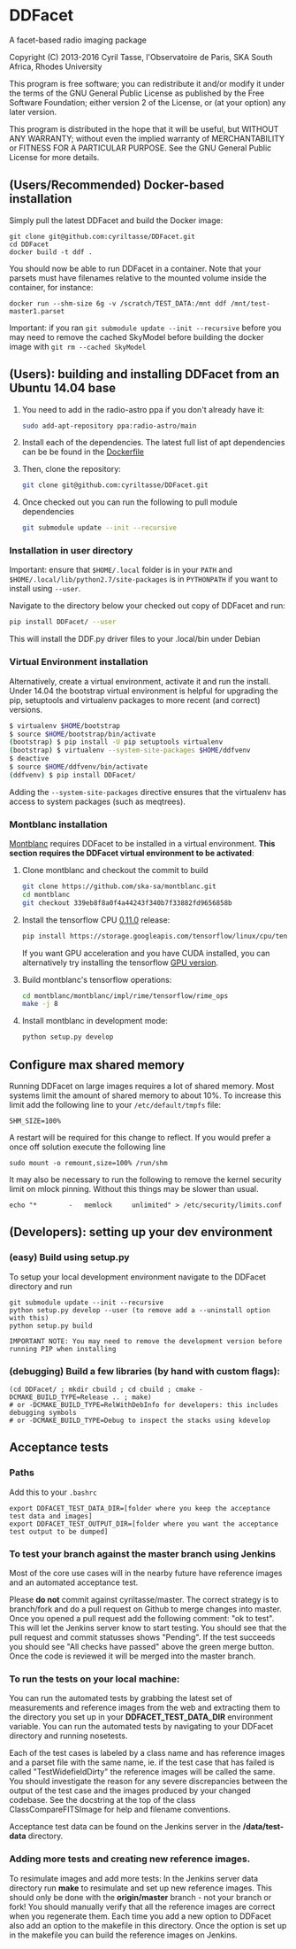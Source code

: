 # DDFacet
A facet-based radio imaging package

Copyright (C) 2013-2016  Cyril Tasse, l'Observatoire de Paris,
SKA South Africa, Rhodes University

This program is free software; you can redistribute it and/or
modify it under the terms of the GNU General Public License
as published by the Free Software Foundation; either version 2
of the License, or (at your option) any later version.

This program is distributed in the hope that it will be useful,
but WITHOUT ANY WARRANTY; without even the implied warranty of
MERCHANTABILITY or FITNESS FOR A PARTICULAR PURPOSE.  See the
GNU General Public License for more details.

## (Users/Recommended) Docker-based installation
Simply pull the latest DDFacet and build the Docker image:
```
git clone git@github.com:cyriltasse/DDFacet.git
cd DDFacet
docker build -t ddf .
```
You should now be able to run DDFacet in a container. Note that your parsets must have filenames relative to the mounted volume inside the container, for instance:
```
docker run --shm-size 6g -v /scratch/TEST_DATA:/mnt ddf /mnt/test-master1.parset
```
Important: if you ran ```git submodule update --init --recursive``` before you may need to remove the cached SkyModel before building the docker image with ```git rm --cached SkyModel```

## (Users): building and installing DDFacet from an Ubuntu 14.04 base

1. You need to add in the radio-astro ppa if you don't already have it:

    ```bash
    sudo add-apt-repository ppa:radio-astro/main
    ```

2. Install each of the dependencies. The latest full list of apt dependencies can be be found in the [Dockerfile](https://github.com/cyriltasse/DDFacet/blob/master/Dockerfile)

3. Then, clone the repository:

    ```bash
    git clone git@github.com:cyriltasse/DDFacet.git
    ```

4. Once checked out you can run the following to pull module dependencies

    ```bash
    git submodule update --init --recursive
    ```

### Installation in user directory

Important: ensure that ```$HOME/.local``` folder is in your ```PATH``` and ```$HOME/.local/lib/python2.7/site-packages``` is in ```PYTHONPATH``` if you want to install using ```--user```.

Navigate to the directory below your checked out copy of DDFacet and run:

```bash
pip install DDFacet/ --user
```

This will install the DDF.py driver files to your .local/bin under Debian

### Virtual Environment installation

Alternatively, create a virtual environment, activate it and run the install. Under 14.04 the bootstrap virtual environment is helpful for upgrading the pip, setuptools and virtualenv packages to more recent (and correct) versions.

```bash
$ virtualenv $HOME/bootstrap
$ source $HOME/bootstrap/bin/activate
(bootstrap) $ pip install -U pip setuptools virtualenv
(bootstrap) $ virtualenv --system-site-packages $HOME/ddfvenv
$ deactive
$ source $HOME/ddfvenv/bin/activate
(ddfvenv) $ pip install DDFacet/
```
Adding the `--system-site-packages` directive ensures that the virtualenv has access to system packages (such as meqtrees).

### Montblanc installation

[Montblanc](https://github.com/ska-sa/montblanc) requires DDFacet to be installed in a virtual environment. **This section requires the DDFacet virtual environment to be activated**:

1. Clone montblanc and checkout the commit to build

    ```bash
    git clone https://github.com/ska-sa/montblanc.git
    cd montblanc
    git checkout 339eb8f8a0f4a44243f340b7f33882fd9656858b
    ```

2. Install the tensorflow CPU [0.11.0][tf_pip_install] release:

    ```bash
    pip install https://storage.googleapis.com/tensorflow/linux/cpu/tensorflow-0.11.0-cp27-none-linux_x86_64.whl
    ```

    If you want GPU acceleration and you have CUDA installed, you can alternatively try installing the tensorflow [GPU version][tf_pip_install].

3. Build montblanc's tensorflow operations:

    ```bash
    cd montblanc/montblanc/impl/rime/tensorflow/rime_ops
    make -j 8
    ```
4. Install montblanc in development mode:

    ```bash
    python setup.py develop
    ```


## Configure max shared memory

Running DDFacet on large images requires a lot of shared memory. Most systems limit the amount of shared memory to about 10%. To increase this limit add the following line to your ``/etc/default/tmpfs`` file:

```
SHM_SIZE=100%
```

A restart will be required for this change to reflect. If you would prefer a once off solution execute the following line

```
sudo mount -o remount,size=100% /run/shm
```

It may also be necessary to run the following to remove the kernel security limit on mlock pinning. Without this things may
be slower than usual.

```
echo "*        -   memlock     unlimited" > /etc/security/limits.conf
```

## (Developers): setting up your dev environment

### (easy) Build using setup.py
To setup your local development environment navigate to the DDFacet directory and run
```
git submodule update --init --recursive
python setup.py develop --user (to remove add a --uninstall option with this)
python setup.py build

IMPORTANT NOTE: You may need to remove the development version before running PIP when installing
```
### (debugging) Build a few libraries (by hand with custom flags):

```
(cd DDFacet/ ; mkdir cbuild ; cd cbuild ; cmake -DCMAKE_BUILD_TYPE=Release .. ; make)
# or -DCMAKE_BUILD_TYPE=RelWithDebInfo for developers: this includes debugging symbols
# or -DCMAKE_BUILD_TYPE=Debug to inspect the stacks using kdevelop
```

## Acceptance tests
### Paths
Add this to your ``.bashrc``

```
export DDFACET_TEST_DATA_DIR=[folder where you keep the acceptance test data and images]
export DDFACET_TEST_OUTPUT_DIR=[folder where you want the acceptance test output to be dumped]
```

### To test your branch against the master branch using Jenkins
Most of the core use cases will in the nearby future have reference images and an automated acceptance test.

Please **do not** commit against cyriltasse/master. The correct strategy is to branch/fork and do a pull request on Github
to merge changes into master. Once you opened a pull request add the following comment: "ok to test". This will let the Jenkins server know to start testing. You should see that the pull request and commit statusses shows "Pending". If the test succeeds you should see "All checks have passed" above the green merge button. Once the code is reviewed it will be merged into the master branch.

### To run the tests on your local machine:
You can run the automated tests by grabbing the latest set of measurements and reference images from the web and
extracting them to the directory you set up in your **DDFACET_TEST_DATA_DIR** environment variable. You can run
the automated tests by navigating to your DDFacet directory and running nosetests.

Each of the test cases is labeled by a class name and has reference images and a parset file with the same
name, ie. if the test case that has failed is called "TestWidefieldDirty" the reference images will be called the same. You should investigate the reason for any severe discrepancies between the output of the test case and the images produced by your changed codebase. See the docstring at the top of the class ClassCompareFITSImage for help and
filename conventions.

Acceptance test data can be found on the Jenkins server in the **/data/test-data** directory.

### Adding more tests and creating new reference images.

To resimulate images and add more tests:
In the Jenkins server data directory run **make** to resimulate and set up new reference images. This should only be done with the **origin/master** branch - not your branch or fork! You should manually verify that all the reference images are correct when you regenerate them. Each time you add a new option to DDFacet also add an option to the makefile in this directory. Once the option is set up in the makefile you can build the reference images on Jenkins.

[tf_pip_install]: https://github.com/tensorflow/tensorflow/blob/master/tensorflow/g3doc/get_started/os_setup.md#pip-installation


